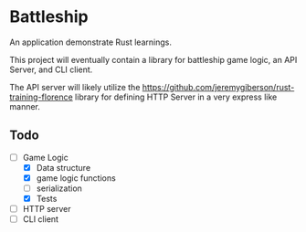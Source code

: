 # Battleship

An application demonstrate Rust learnings.

This project will eventually contain a library for battleship game logic, an API Server, and CLI client.

The API server will likely utilize the https://github.com/jeremygiberson/rust-training-florence library for defining HTTP 
Server in a very express like manner.

## Todo
- [ ] Game Logic
  - [x] Data structure
  - [x] game logic functions
  - [ ] serialization
  - [x] Tests
- [ ] HTTP server
- [ ] CLI client
